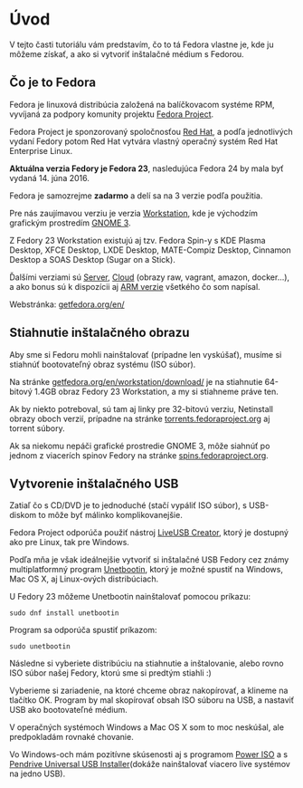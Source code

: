 # Úvod

V tejto časti tutoriálu vám predstavím, čo to tá Fedora vlastne je, kde ju môžeme získať, a ako si vytvoriť inštalačné médium s Fedorou.

## Čo je to Fedora

Fedora je linuxová distribúcia založená na balíčkovacom systéme RPM, vyvíjaná za podpory komunity projektu [Fedora Project](https://fedoraproject.org/wiki/Overview).

Fedora Project je sponzorovaný spoločnosťou [Red Hat](https://www.redhat.com/en), a podľa jednotlivých vydaní Fedory potom Red Hat vytvára vlastný operačný systém Red Hat Enterprise Linux.

**Aktuálna verzia Fedory je Fedora 23**, nasledujúca Fedora 24 by mala byť vydaná 14. júna 2016.

Fedora je samozrejme **zadarmo** a delí sa na 3 verzie podľa použitia.

Pre nás zaujímavou verziu je verzia [Workstation](https://getfedora.org/en/workstation/), kde je východzím grafickým prostredím [GNOME 3](https://www.gnome.org/gnome-3/).

Z Fedory 23 Workstation existujú aj tzv. Fedora Spin-y s KDE Plasma Desktop, XFCE Desktop, LXDE Desktop, MATE-Compiz Desktop, Cinnamon Desktop a SOAS Desktop (Sugar on a Stick).

Ďalšími verziami sú [Server](https://getfedora.org/en/server/), [Cloud](https://getfedora.org/en/cloud/) (obrazy raw, vagrant, amazon, docker...), a ako bonus sú k dispozícii aj [ARM verzie](https://arm.fedoraproject.org/) všetkého čo som napísal.

Webstránka: [getfedora.org/en/](https://getfedora.org/en/)

## Stiahnutie inštalačného obrazu

Aby sme si Fedoru mohli nainštalovať (prípadne len vyskúšať), musíme si stiahnúť bootovateľný obraz systému (ISO súbor).

Na stránke [getfedora.org/en/workstation/download/](https://getfedora.org/en/workstation/download/) je na stiahnutie 64-bitový 1.4GB obraz Fedory 23 Workstation, a my si stiahneme práve ten.

Ak by niekto potreboval, sú tam aj linky pre 32-bitovú verziu, Netinstall obrazy oboch verzií, prípadne na stránke [torrents.fedoraproject.org](https://torrents.fedoraproject.org/) aj torrent súbory.

Ak sa niekomu nepáči grafické prostredie GNOME 3, môže siahnúť po jednom z viacerích spinov Fedory na stránke [spins.fedoraproject.org](https://spins.fedoraproject.org/).

## Vytvorenie inštalačného USB

Zatiaľ čo s CD/DVD je to jednoduché (stačí vypáliť ISO súbor), s USB-diskom to môže byť málinko komplikovanejšie.

Fedora Project odporúča použiť nástroj [LiveUSB Creator](https://fedorahosted.org/liveusb-creator/), ktorý je dostupný ako pre Linux, tak pre Windows.

Podľa mňa je však ideálnejšie vytvoriť si inštalačné USB Fedory cez známy multiplatformný program [Unetbootin](https://unetbootin.github.io/), ktorý je možné spustiť na Windows, Mac OS X, aj Linux-ových distribúciach.

U Fedory 23 môžeme Unetbootin nainštalovať pomocou príkazu:
```
sudo dnf install unetbootin
```

Program sa odporúča spustiť príkazom:
```
sudo unetbootin
```

Následne si vyberiete distribúciu na stiahnutie a inštalovanie, alebo rovno ISO súbor našej Fedory, ktorú sme si predtým stiahli :)

Vyberieme si zariadenie, na ktoré chceme obraz nakopírovať, a klineme na tlačítko OK. Program by mal skopírovať obsah ISO súboru na USB, a nastaviť USB ako bootovateľné médium.

V operačných systémoch Windows a Mac OS X som to moc neskúšal, ale predpokladám rovnaké chovanie.

Vo Windows-och mám pozitívne skúsenosti aj s programom [Power ISO](http://www.stahuj.centrum.cz/multimedia/ostatni/poweriso/) a s [Pendrive Universal USB Installer](http://www.pendrivelinux.com/universal-usb-installer-easy-as-1-2-3/)(dokáže nainštalovať viacero live systémov na jedno USB).
